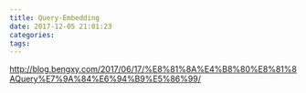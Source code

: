 ```yaml
---
title: Query-Embedding
date: 2017-12-05 21:01:23
categories:
tags:
---
```


http://blog.bengxy.com/2017/06/17/%E8%81%8A%E4%B8%80%E8%81%8AQuery%E7%9A%84%E6%94%B9%E5%86%99/
